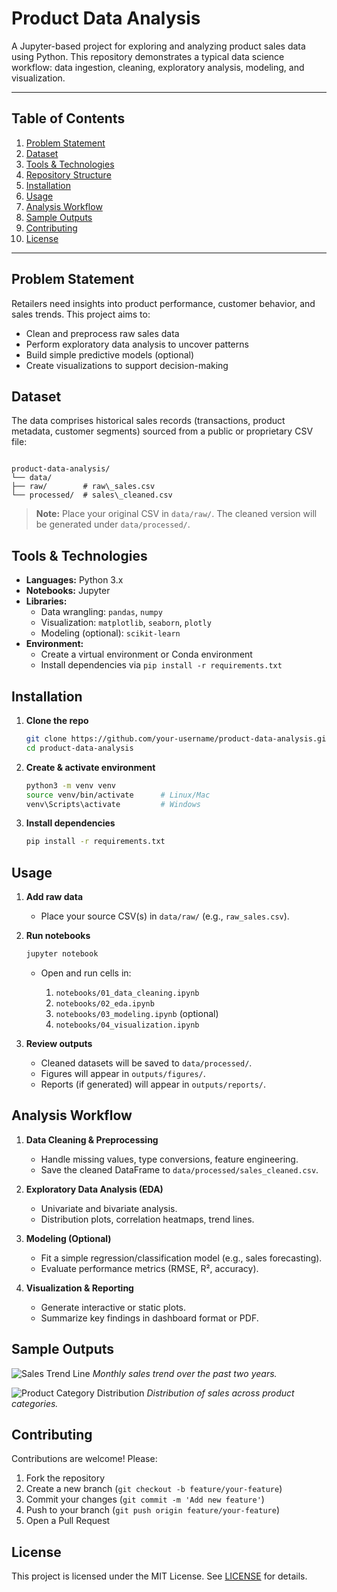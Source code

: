 
# Product Data Analysis

A Jupyter-based project for exploring and analyzing product sales data using Python. This repository demonstrates a typical data science workflow: data ingestion, cleaning, exploratory analysis, modeling, and visualization.

---

## Table of Contents

1. [Problem Statement](#problem-statement)  
2. [Dataset](#dataset)  
3. [Tools & Technologies](#tools--technologies)  
4. [Repository Structure](#repository-structure)  
5. [Installation](#installation)  
6. [Usage](#usage)  
7. [Analysis Workflow](#analysis-workflow)  
8. [Sample Outputs](#sample-outputs)  
9. [Contributing](#contributing)  
10. [License](#license)  

---

## Problem Statement  
Retailers need insights into product performance, customer behavior, and sales trends. This project aims to:
- Clean and preprocess raw sales data  
- Perform exploratory data analysis to uncover patterns  
- Build simple predictive models (optional)  
- Create visualizations to support decision-making  

## Dataset  
The data comprises historical sales records (transactions, product metadata, customer segments) sourced from a public or proprietary CSV file:

```

product-data-analysis/
└── data/
├── raw/        # raw\_sales.csv
└── processed/  # sales\_cleaned.csv

```

> **Note:** Place your original CSV in `data/raw/`. The cleaned version will be generated under `data/processed/`.

## Tools & Technologies  
- **Languages:** Python 3.x  
- **Notebooks:** Jupyter  
- **Libraries:**  
  - Data wrangling: `pandas`, `numpy`  
  - Visualization: `matplotlib`, `seaborn`, `plotly`  
  - Modeling (optional): `scikit-learn`  
- **Environment:**  
  - Create a virtual environment or Conda environment  
  - Install dependencies via `pip install -r requirements.txt`
<!--
## Repository Structure  

```

product-data-analysis/
│
├── data/
│   ├── raw/                  # Original, untouched datasets
│   └── processed/            # Cleaned datasets used for analysis
│
├── notebooks/
│   ├── 01\_data\_cleaning.ipynb        # Data cleaning & preprocessing
│   ├── 02\_eda.ipynb                  # Exploratory Data Analysis
│   ├── 03\_modeling.ipynb             # Predictive modeling (optional)
│   └── 04\_visualization.ipynb        # Final plots & insights
│
├── scripts/
│   ├── cleaning.py           # Data cleaning functions
│   └── utils.py              # Helper functions for plotting & metrics
│
├── outputs/
│   ├── figures/              # Generated charts & figures
│   └── reports/              # Summary reports, if any
│
├── README.md                 # Project overview & instructions
├── requirements.txt          # Python dependencies
├── .gitignore                # Ignore patterns for Git
└── LICENSE                   # License information

````
--->

## Installation  

1. **Clone the repo**  
     ```bash
   git clone https://github.com/your-username/product-data-analysis.git
   cd product-data-analysis
     ```

2. **Create & activate environment**

   ```bash
   python3 -m venv venv
   source venv/bin/activate      # Linux/Mac
   venv\Scripts\activate         # Windows
   ```

3. **Install dependencies**

   ```bash
   pip install -r requirements.txt
   ```

## Usage

1. **Add raw data**

   * Place your source CSV(s) in `data/raw/` (e.g., `raw_sales.csv`).

2. **Run notebooks**

   ```bash
   jupyter notebook
   ```

   * Open and run cells in:

     1. `notebooks/01_data_cleaning.ipynb`
     2. `notebooks/02_eda.ipynb`
     3. `notebooks/03_modeling.ipynb` (optional)
     4. `notebooks/04_visualization.ipynb`

3. **Review outputs**

   * Cleaned datasets will be saved to `data/processed/`.
   * Figures will appear in `outputs/figures/`.
   * Reports (if generated) will appear in `outputs/reports/`.

## Analysis Workflow

1. **Data Cleaning & Preprocessing**

   * Handle missing values, type conversions, feature engineering.
   * Save the cleaned DataFrame to `data/processed/sales_cleaned.csv`.

2. **Exploratory Data Analysis (EDA)**

   * Univariate and bivariate analysis.
   * Distribution plots, correlation heatmaps, trend lines.

3. **Modeling (Optional)**

   * Fit a simple regression/classification model (e.g., sales forecasting).
   * Evaluate performance metrics (RMSE, R², accuracy).

4. **Visualization & Reporting**

   * Generate interactive or static plots.
   * Summarize key findings in dashboard format or PDF.

## Sample Outputs

![Sales Trend Line](outputs/figures/sales_trend.png)
*Monthly sales trend over the past two years.*

![Product Category Distribution](outputs/figures/category_dist.png)
*Distribution of sales across product categories.*

## Contributing

Contributions are welcome! Please:

1. Fork the repository
2. Create a new branch (`git checkout -b feature/your-feature`)
3. Commit your changes (`git commit -m 'Add new feature'`)
4. Push to your branch (`git push origin feature/your-feature`)
5. Open a Pull Request

## License

This project is licensed under the MIT License. See [LICENSE](LICENSE) for details.

